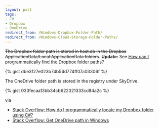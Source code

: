 ```yaml
---
layout: post
tags: 
- C# 
- Dropbox 
- OneDrive
redirect_from: /Windows-Dropbox-Folder-Path/
redirect_from: /Windows-Cloud-Storage-Folder-Paths/
---
```

<del>The Dropbox folder path is stored in host.db in the Dropbox ApplicationData/Local ApplicationData folders</del>. 
**Update:** See [How can I programmatically find the Dropbox folder paths?](http://idiotandrobot.com/blog/dropbox-windows-folder-path/)

{% gist dbe3f27e023b74b54d774ff07a03306f %}

The OneDrive folder path is stored in the registry under SkyDrive.

{% gist 033fecaa13bb34cb622321333cd84a2c %}

via 

- [Stack Overflow: How do I programmatically locate my Dropbox folder using C#?](http://stackoverflow.com/questions/9660280/)
- [Stack Overflow: Get OneDrive path in Windows](http://stackoverflow.com/questions/26771265/)
